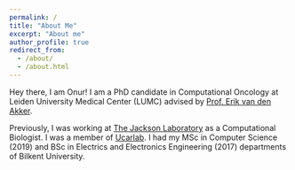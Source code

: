```yaml
---
permalink: /
title: "About Me"
excerpt: "About me"
author_profile: true
redirect_from: 
  - /about/
  - /about.html
---
```



Hey there, I am Onur! I am a PhD candidate in Computational Oncology at Leiden University Medical Center (LUMC) advised by [Prof. Erik van den Akker](http://www.molepi.nl/en/people/people_item/t/erik_van_den_akker). 

Previously, I was working at [The Jackson Laboratory](https://www.jax.org) as a Computational Biologist. I was a member of [Ucarlab](https://www.ucarlab.com/). I had my MSc in Computer Science (2019) and BSc in Electrics and Electronics Engineering (2017) departments of Bilkent University.

## 
